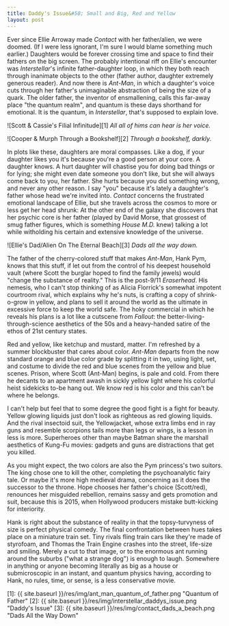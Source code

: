 ```yaml
---
title: Daddy's Issue&#58; Small and Big, Red and Yellow
layout: post
---
```


Ever since Ellie Arroway made *Contact* with her father/alien, we were doomed. (If I were less ignorant, I'm sure I would blame something much earlier.) Daughters would be forever crossing time and space to find their fathers on the big screen. The probably intentional riff on Ellie's encounter was *Interstellar*'s infinite father-daughter loop, in which they both reach through inanimate objects to the other (father author, daughter extremely generous reader). And now there is *Ant-Man*, in which a daughter's voice cuts through her father's unimaginable abstraction of being the size of a quark. The older father, the inventor of ensmallening, calls this far-away place "the quantum realm", and quantum is these days shorthand for emotional. It is the quantum, in *Interstellar*, that's supposed to explain love.

![Scott & Cassie's Filial Infinitude][1]
*All all of hims can hear is her voice.*

![Cooper & Murph Through a Bookshelf][2]
*Through a bookshelf, darkly.*

In plots like these, daughters are moral compasses. Like a dog, if your daughter likes you it's because you're a good person at your core. A daughter knows. A hurt daughter will chastise you for doing bad things or for lying; she might even date someone you don't like, but she will always come back to you, her father. She hurts because you did something wrong, and never any other reason. I say "you" because it's lately a daughter's father whose head we're invited into. *Contact* concerns the frustrated emotional landscape of Ellie, but she travels across the cosmos to more or less get her head shrunk: At the other end of the galaxy she discovers that her psychic core is her father (played by David Morse, that grossest of smug father figures, which is something *House M.D.* knew) talking a lot while witholding his certain and extensive knowledge of the universe.

![Ellie's Dad/Alien On The Eternal Beach][3]
*Dads all the way down.*

The father of the cherry-colored stuff that makes *Ant-Man*, Hank Pym, knows that this stuff, if let out from the control of his deepest household vault (where Scott the burglar hoped to find the family jewels) would "change the substance of reality." This is the post-9/11 *Eraserhead*. His nemesis, who I can't stop thinking of as Alicia Florrick's somewhat impotent courtroom rival, which explains why he's nuts, is crafting a copy of shrink-o-grow in yellow, and plans to sell it around the world as the ultimate in excessive force to keep the world safe. The hoky commercial in which he reveals his plans is a lot like a cutscene from *Fallout*: the better-living-through-science aesthetics of the 50s and a heavy-handed satire of the ethos of 21st century states.

Red and yellow, like ketchup and mustard, matter. I'm refreshed by a summer blockbuster that cares about color. *Ant-Man* departs from the now standard orange and blue color grade by splitting it in two, using light, set, and costume to divide the red and blue scenes from the yellow and blue scenes. Prison, where Scott (Ant-Man) begins, is pale and cold. From there he decants to an apartment awash in sickly yellow light where his colorful heist sidekicks to-be hang out. We know red is his color and this can't be where he belongs.

I can't help but feel that to some degree the good fight is a fight for beauty. Yellow glowing liquids just don't look as righteous as red glowing liquids. And the rival insectoid suit, the Yellowjacket, whose extra limbs end in ray guns and resemble scorpions tails more than legs or wings, is a lesson in less is more. Superheroes other than maybe Batman share the marshall aesthetics of Kung-Fu movies: gadgets and guns are distractions that get you killed.

As you might expect, the two colors are also the Pym princess's two suitors. The king chose one to kill the other, completing the psychoanalytic fairy tale. Or maybe it's more high medieval drama, concerning as it does the successor to the throne. Hope chooses her father's choice (Scott/red), renounces her misguided rebellion, remains sassy and gets promotion and suit, because this is 2015, when Hollywood producers mistake butt-kicking for interiority.

Hank is right about the substance of reality in that the topsy-turvyness of size is perfect physical comedy. The final confrontation between hues takes place on a miniature train set. Tiny rivals fling train cars like they're made of styrofoam, and Thomas the Train Engine crashes into the street, life-size and smiling. Merely a cut to that image, or to the enormous ant running around the suburbs ("what a strange dog") is enough to laugh. Somewhere in anything or anyone becoming literally as big as a house or submicroscopic in an instant, and quantum physics having, according to Hank, no rules, time, or sense, is a less conservative movie.

[1]: {{ site.baseurl }}/res/img/ant_man_quantum_of_father.png "Quantum of Father"
[2]: {{ site.baseurl }}/res/img/interstellar_daddys_issue.png "Daddy's Issue"
[3]: {{ site.baseurl }}/res/img/contact_dads_a_beach.png "Dads All the Way Down"